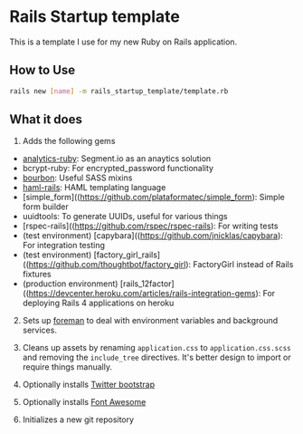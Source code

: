 # Rails Startup template

This is a template I use for my new Ruby on Rails application.

## How to Use

```bash
rails new [name] -m rails_startup_template/template.rb
```

## What it does

1. Adds the following gems
  - [analytics-ruby](https://github.com/segmentio/analytics-ruby): Segment.io as an anaytics solution
  - bcrypt-ruby: For encrypted_password functionality
  - [bourbon](http://bourbon.io/): Useful SASS mixins
  - [haml-rails](http://haml.info): HAML templating language 
  - [simple_form]((https://github.com/plataformatec/simple_form): Simple form builder 
  - uuidtools: To generate UUIDs, useful for various things
  - [rspec-rails]((https://github.com/rspec/rspec-rails): For writing tests 
  - (test environment) [capybara]((https://github.com/jnicklas/capybara): For integration testing 
  - (test environment) [factory_girl_rails]((https://github.com/thoughtbot/factory_girl): FactoryGirl instead of Rails fixtures 
  - (production environment) [rails_12factor]((https://devcenter.heroku.com/articles/rails-integration-gems): For deploying Rails 4 applications on heroku 

2. Sets up [foreman](https://github.com/ddollar/foreman) to deal with environment variables and background services.

3. Cleans up assets by renaming `application.css` to `application.css.scss` and removing the `include_tree` directives. It's better design to import or require things manually. 

4. Optionally installs [Twitter bootstrap](http://getbootstrap.com/)

5. Optionally installs [Font Awesome](http://fortawesome.github.io/Font-Awesome/)

6. Initializes a new git repository